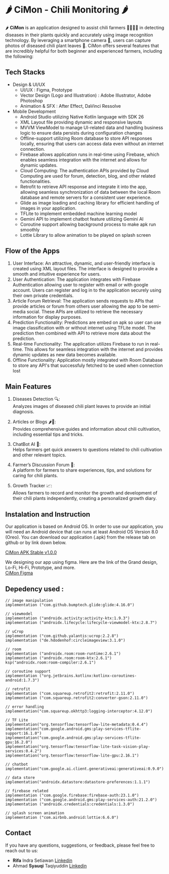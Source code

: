 # **🌶 CiMon - Chili Monitoring 🌶**
🌶 **CiMon** is an application designed to assist chili farmers 👩‍🌾👨‍🌾 in detecting diseases in their plants quickly and accurately using image recognition technology. By leveraging a smartphone camera 📸, users can capture photos of diseased chili plant leaves 🌿. CiMon offers several features that are incredibly helpful for both beginner and experienced farmers, including the following:

## **Tech Stacks**
* Design  & UI/UX
  - UI/UX : Figma, Prototype
  - Vector Design (Logo and Illustration) : Adobe Illustrator, Adobe Photoshop
  - Animation & SFX : After Effect, DaVinci Ressolve
* Mobile Development
  - Android Studio utilizing Native Kotlin language with SDK 26
  - XML Layout file providing dynamic and responsive layouts
  - MVVM ViewModel to manage UI-related data and handling business logic to ensure data persists during configuration changes
  - Offline-support utilizing Room database to store API responses locally, ensuring that users can access data even without an internet connection.
  - Firebase allows application runs in real-time using Firebase, which enables seamless integration with the internet and allows for dynamic updates.
  - Cloud Computing: The authentication APIs provided by Cloud Computing are used for forum, detection, blog, and other related functionalities.
  - Retrofit to retrieve API response and integrate it into the app, allowing seamless synchronization of data between the local Room database and remote servers for a consistent user experience.
  - Glide as image loading and caching library for efficient handling of images in your application.
  - TFLite to implement embedded machine learning model
  - Gemini API to implement chatbot feature utilizing Gemini AI
  - Coroutine support allowing background process to make apk run smoothly
  - Lottie Library to allow animation to be played on splash screen

## **Flow of the Apps**
1. User Interface: An attractive, dynamic, and user-friendly interface is created using XML layout files. The interface is designed to provide a smooth and intuitive experience for users.
2. User Authentication: The application integrates with Firebase Authentication allowing user to register with email or with google account. Users can register and log in to the application securely using their own private credentials.
3. Article Forum Retrieval: The application sends requests to APIs that provide articles or forum from others user allowing the app to be semi-media social. These APIs are utilized to retrieve the necessary information for display purposes.
4. Prediction Functionality: Predictions are embed on apk so user can use image classification with or without internet using TFLite model. The prediction then combined with API to retrieve more data about the prediction.
5. Real-time Functionality: The application utilizes Firebase to run in real-time. This allows for seamless integration with the internet and provides dynamic updates as new data becomes available.
6. Offline Functionality: Application mostly integrated with Room Database to store any API's that successfuly fetched to be used when connection lost

## **Main Features**
1. Diseases Detection 🔍: <br>
   Analyzes images of diseased chili plant leaves to provide an initial diagnosis.

3. Articles or Blogs 🌶📖: <br>
Provides comprehensive guides and information about chili cultivation, including essential tips and tricks.

3. ChatBot AI 🤖: <br>
Helps farmers get quick answers to questions related to chili cultivation and other relevant topics.

4. Farmer’s Discussion Forum 💬: <br>
A platform for farmers to share experiences, tips, and solutions for caring for chili plants.

5. Growth Tracker 📈: <br>
Allows farmers to record and monitor the growth and development of their chili plants independently, creating a personalized growth diary.

## **Instalation and Instruction**
Our application is based on Android OS. In order to use our application, you will need an Android device that can runs at least Android OS Version 8.0 (Oreo). You can download our application (.apk) from the release tab on github or by link down below. <br>

[CiMon APK Stable v1.0.0](https://github.com/CiMon-Capstone-Project/Mobile-Development/releases/tag/V1.0.0-stable)

We designing our app using figma. Here are the link of the Grand design, Lo-Fi, Hi-Fi, Prototype, and more. <br>
[CiMon Figma](https://www.figma.com/design/1WbH8Mr0UFSYiHrvQGHxNu/PROJECT-CiMon?node-id=0-1)

## **Depedency used :**
```
// image manipulation
implementation ("com.github.bumptech.glide:glide:4.16.0")

// viewmodel
implementation ("androidx.activity:activity-ktx:1.9.3")
implementation ("androidx.lifecycle:lifecycle-viewmodel-ktx:2.8.7")

// uCrop
implementation ("com.github.yalantis:ucrop:2.2.8")
implementation ("de.hdodenhof:circleimageview:3.1.0")

// room
implementation ("androidx.room:room-runtime:2.6.1")
implementation ("androidx.room:room-ktx:2.6.1")
ksp("androidx.room:room-compiler:2.6.1")

// coroutine support
implementation ("org.jetbrains.kotlinx:kotlinx-coroutines-android:1.7.3")

// retrofit
implementation ("com.squareup.retrofit2:retrofit:2.11.0")
implementation ("com.squareup.retrofit2:converter-gson:2.11.0")

// error handling
implementation("com.squareup.okhttp3:logging-interceptor:4.12.0")

// TF Lite
implementation("org.tensorflow:tensorflow-lite-metadata:0.4.4")
implementation("com.google.android.gms:play-services-tflite-support:16.1.0")
implementation("com.google.android.gms:play-services-tflite-gpu:16.2.0")
implementation("org.tensorflow:tensorflow-lite-task-vision-play-services:0.4.2")
implementation("org.tensorflow:tensorflow-lite-gpu:2.16.1")

// chatbot
implementation("com.google.ai.client.generativeai:generativeai:0.9.0")

// data store
implementation("androidx.datastore:datastore-preferences:1.1.1")

// firebase related
implementation ("com.google.firebase:firebase-auth:23.1.0")
implementation ("com.google.android.gms:play-services-auth:21.2.0")
implementation ("androidx.credentials:credentials:1.3.0")

// splash screen animation
implementation ("com.airbnb.android:lottie:6.6.0")
```

## Contact 
If you have any questions, suggestions, or feedback, please feel free to reach out to us:
* **Rifa** Indra Setiawan [Linkedin](https://www.linkedin.com/in/rifa-indra-setiawan/)
* Ahmad **Syauqi** Taqiyuddin [Linkedin](https://www.linkedin.com/in/ahmadsyauqitaqiyuddin/)
 
